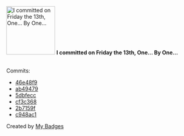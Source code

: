 <img src="https://my-badges.github.io/my-badges/friday-13.png" alt="I committed on Friday the 13th, One… By One…" title="I committed on Friday the 13th, One… By One…" width="128">
<strong>I committed on Friday the 13th, One… By One…</strong>
<br><br>

Commits:

- <a href="https://github.com/mmichie/fishjelly/commit/46e48f90275e360b43e560048a197313fce5a4c3">46e48f9</a>
- <a href="https://github.com/mmichie/fishjelly/commit/ab494794f5d31234af12022914fc6bf198302dbe">ab49479</a>
- <a href="https://github.com/mmichie/fishjelly/commit/5dbfecc3cd79d8455219b29a0e3d5cba54927a08">5dbfecc</a>
- <a href="https://github.com/mmichie/m28/commit/cf3c36816619a55cf4d70f31df35ba8e0f55ba2b">cf3c368</a>
- <a href="https://github.com/mmichie/m28/commit/2b7159fa7740236b7dc0ea604bc53d8316e3d540">2b7159f</a>
- <a href="https://github.com/mmichie/cardsharp/commit/c948ac1faddd237c637dcc610629e0815055144b">c948ac1</a>


Created by <a href="https://github.com/my-badges/my-badges">My Badges</a>